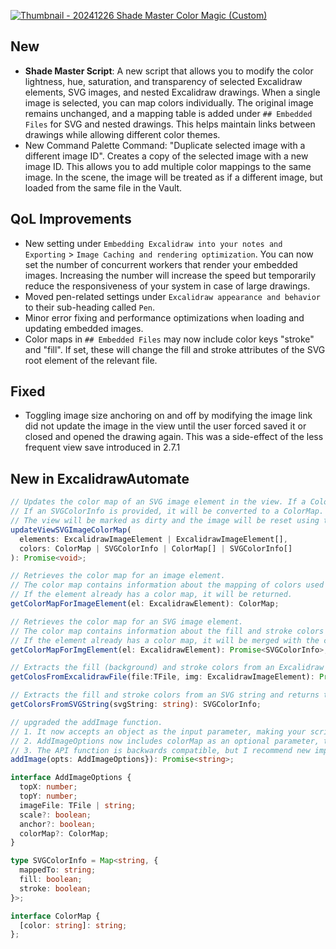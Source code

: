 [![Thumbnail - 20241226 Shade Master Color Magic (Custom)](https://github.com/user-attachments/assets/c9a1d6a0-f64c-45e7-a5a4-4390b2c84d1e)](https://youtu.be/ISuORbVKyhQ)

## New
- **Shade Master Script**: A new script that allows you to modify the color lightness, hue, saturation, and transparency of selected Excalidraw elements, SVG images, and nested Excalidraw drawings. When a single image is selected, you can map colors individually. The original image remains unchanged, and a mapping table is added under `## Embedded Files` for SVG and nested drawings. This helps maintain links between drawings while allowing different color themes.
- New Command Palette Command: "Duplicate selected image with a different image ID". Creates a copy of the selected image with a new image ID. This allows you to add multiple color mappings to the same image. In the scene, the image will be treated as if a different image, but loaded from the same file in the Vault.

## QoL Improvements
- New setting under `Embedding Excalidraw into your notes and Exporting` > `Image Caching and rendering optimization`. You can now set the number of concurrent workers that render your embedded images. Increasing the number will increase the speed but temporarily reduce the responsiveness of your system in case of large drawings.
- Moved pen-related settings under `Excalidraw appearance and behavior` to their sub-heading called `Pen`.
- Minor error fixing and performance optimizations when loading and updating embedded images.
- Color maps in `## Embedded Files` may now include color keys "stroke" and "fill". If set, these will change the fill and stroke attributes of the SVG root element of the relevant file.

## Fixed
- Toggling image size anchoring on and off by modifying the image link did not update the image in the view until the user forced saved it or closed and opened the drawing again. This was a side-effect of the less frequent view save introduced in 2.7.1

## New in ExcalidrawAutomate
```ts
// Updates the color map of an SVG image element in the view. If a ColorMap is provided, it will be used directly.
// If an SVGColorInfo is provided, it will be converted to a ColorMap.
// The view will be marked as dirty and the image will be reset using the color map.
updateViewSVGImageColorMap(
  elements: ExcalidrawImageElement | ExcalidrawImageElement[],
  colors: ColorMap | SVGColorInfo | ColorMap[] | SVGColorInfo[]
): Promise<void>;

// Retrieves the color map for an image element.
// The color map contains information about the mapping of colors used in the image.
// If the element already has a color map, it will be returned.
getColorMapForImageElement(el: ExcalidrawElement): ColorMap;

// Retrieves the color map for an SVG image element.
// The color map contains information about the fill and stroke colors used in the SVG.
// If the element already has a color map, it will be merged with the colors extracted from the SVG.
getColorMapForImgElement(el: ExcalidrawElement): Promise<SVGColorInfo>;

// Extracts the fill (background) and stroke colors from an Excalidraw file and returns them as an SVGColorInfo.
getColosFromExcalidrawFile(file:TFile, img: ExcalidrawImageElement): Promise<SVGColorInfo>;

// Extracts the fill and stroke colors from an SVG string and returns them as an SVGColorInfo.
getColorsFromSVGString(svgString: string): SVGColorInfo;

// upgraded the addImage function.
// 1. It now accepts an object as the input parameter, making your scripts more readable
// 2. AddImageOptions now includes colorMap as an optional parameter, this will only have an effect in case of SVGs and nested Excalidraws
// 3. The API function is backwards compatible, but I recommend new implementations to use the object based input
addImage(opts: AddImageOptions}): Promise<string>;

interface AddImageOptions {
  topX: number;
  topY: number;
  imageFile: TFile | string;
  scale?: boolean; 
  anchor?: boolean;
  colorMap?: ColorMap;
}

type SVGColorInfo = Map<string, {
  mappedTo: string;
  fill: boolean;
  stroke: boolean;
}>;

interface ColorMap {
  [color: string]: string;
};
```
